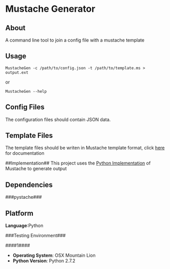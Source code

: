 Mustache Generator
===========

About
------
A command line tool to join a config file with a mustache template

Usage
------
```
MustacheGen -c /path/to/config.json -t /path/to/template.ms > output.ext
```
or
```
MustacheGen --help
```

Config Files
------
The configuration files should contain JSON data.

Template Files
------
The template files should be writen in Mustache template format, click [here](http://mustache.github.com/) for documentation

##Implementation##
This project uses the [Python Implementation](https://github.com/defunkt/pystache) of Mustache to generate output

Dependencies
--------

###pystache###

Platform
--------
<b>Language</b>:Python

###Testing Environment###

####1####
- <b>Operating System</b>: OSX Mountain Lion
- <b>Python Version</b>: Python 2.7.2
